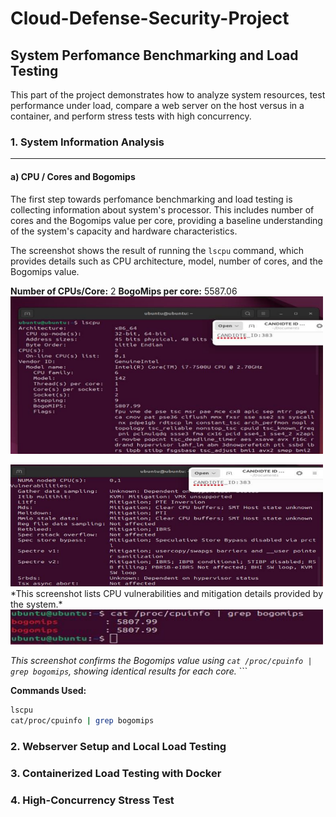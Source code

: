 # Cloud-Defense-Security-Project

## System Perfomance Benchmarking and Load Testing
This part of the project demonstrates how to analyze system resources, test performance under load, compare a web server on the host versus in a container, and perform stress tests with high concurrency.

### 1. System Information Analysis
--- 
#### a) CPU / Cores and Bogomips
The first step towards perfomance benchmarking and load testing is collecting information about system's processor. This includes number of cores and the Bogomips value per core, providing a baseline understanding of the system's capacity and hardware characteristics.


<!-- <img src="images/CPU-Information(lscpu).png" alt="CPU Information" width="450"/>


<img src="images/CPU-vuln.png" alt="CPU Bogomips" width="450"/> -->


The screenshot shows the result of running the `lscpu` command, which provides details such as CPU architecture, model, number of cores, and the Bogomips value.

 **Number of CPUs/Core:** 2   **BogoMips per core:** 5587.06  
<img src="images/CPU-Information(lscpu).png" alt="CPU Info (lscpu)" width="500"/> 



<img src="images/CPU-vuln.png" alt="CPU Vulnerabilities" width="500"/> 
*This screenshot lists CPU vulnerabilities and mitigation details provided by the system.* 

<img src="images/CPU-Bogomips-verify.png" alt="Bogomips from /proc/cpuinfo" width="500"/> 


*This screenshot confirms the Bogomips value using `cat /proc/cpuinfo | grep bogomips`, showing identical results for each core.* ```

**Commands Used:**
```bash
lscpu
cat/proc/cpuinfo | grep bogomips

````




### 2. Webserver Setup and Local Load Testing

### 3. Containerized Load Testing with Docker

### 4. High-Concurrency Stress Test

